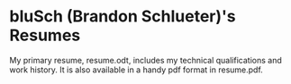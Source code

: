 bluSch (Brandon Schlueter)'s Resumes
======

My primary resume, resume.odt, includes my technical qualifications and work history. It is also available in a handy pdf format in resume.pdf.
